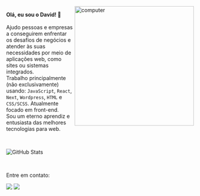 <img src="https://raw.githubusercontent.com/MicaelliMedeiros/micaellimedeiros/master/image/computer-illustration.png" min-width="320px" max-width="320px" width="320px" align="right" alt="computer">

<p align="left">
  <strong>Olá, eu sou o David! 👋</strong>
  <br><br>
  Ajudo pessoas e empresas a conseguirem enfrentar os desafios de negócios e atender às suas necessidades por meio de aplicações web, como sites ou sistemas integrados.
  <br>
  Trabalho principalmente (não exclusivamente) usando: <code>JavaScript</code>, <code>React</code>, <code>Next</code>, <code>Wordpress</code>, <code>HTML</code> e <code>CSS/SCSS</code>.
Atualmente focado em front-end.
<br>
Sou um eterno aprendiz e entusiasta das melhores tecnologias para web.
</p>

<br>

![GitHub Stats](https://github-readme-stats.vercel.app/api?username=artagnandev&theme=jolly&show_icons=true)

<br>

<p align="left">
  Entre em contato:
</p>

<p align="left">
  <a href="mailto:davidartagnan619@gmail.com" alt="Gmail">
  <img src="https://img.shields.io/badge/-Gmail-FF0000?style=flat-square&labelColor=FF0000&logo=gmail&logoColor=white&link=LINK-DO-SEU-EMAIL" /></a>

  <a href="https://www.linkedin.com/in/david-artagnan/" alt="Linkedin">
  <img src="https://img.shields.io/badge/-Linkedin-0e76a8?style=flat-square&logo=Linkedin&logoColor=white&link=LINK-DO-SEU-LINKEDIN" /></a>
</p>  
